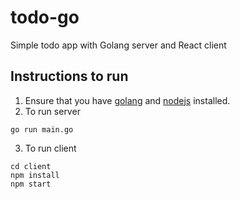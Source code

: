 # todo-go
Simple todo app with Golang server and React client

## Instructions to run
1. Ensure that you have [golang](https://go.dev/doc/install) and [nodejs](https://nodejs.org/en/download/) installed.
2. To run server
```
go run main.go
```
3. To run client
```
cd client
npm install
npm start
```

